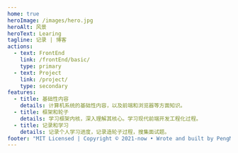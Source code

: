 ```yaml
---
home: true
heroImage: /images/hero.jpg
heroAlt: 风景
heroText: Learing
tagline: 记录 | 博客
actions:
  - text: FrontEnd
    link: /frontEnd/basic/
    type: primary
  - text: Project
    link: /project/
    type: secondary
features:
  - title: 基础性内容
    details: 计算机系统的基础性内容，以及前端和浏览器等方面知识。
  - title: 框架和轮子
    details: 学习框架内核，深入理解其核心。学习现代前端开发工程化过程。
  - title: 记录和学习
    details: 记录个人学习进度，记录造轮子过程，搜集面试题。
footer: "MIT Licensed | Copyright © 2021-now • Wrote and built by PengMao "
---
```


<Home/>
